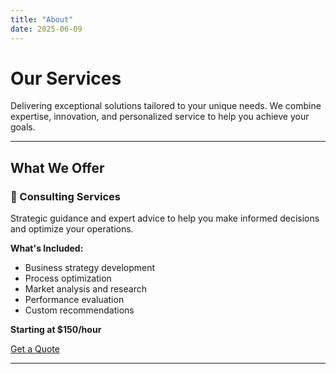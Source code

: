 ```yaml
---
title: "About"
date: 2025-06-09
---
```


# Our Services

Delivering exceptional solutions tailored to your unique needs. We combine expertise, innovation, and personalized service to help you achieve your goals.

---

## What We Offer

### 🎯 Consulting Services
Strategic guidance and expert advice to help you make informed decisions and optimize your operations.

**What's Included:**
- Business strategy development
- Process optimization
- Market analysis and research
- Performance evaluation
- Custom recommendations

**Starting at $150/hour**

[Get a Quote](#contact)

---
